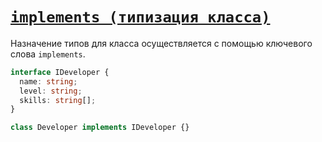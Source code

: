 # [`implements (типизация класса)`](../index.md)

Назначение типов для класса осуществляется с помощью ключевого слова `implements`.

```ts
interface IDeveloper {
  name: string;
  level: string;
  skills: string[];
}

class Developer implements IDeveloper {}
```
